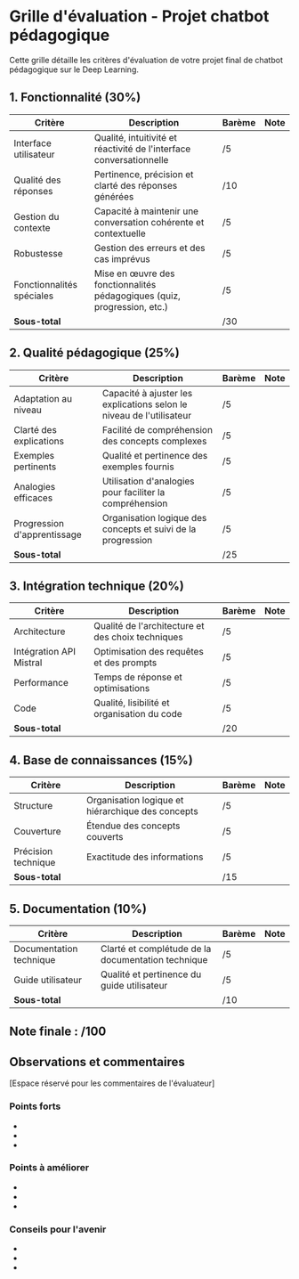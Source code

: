 # Grille d'évaluation - Projet chatbot pédagogique

Cette grille détaille les critères d'évaluation de votre projet final de chatbot pédagogique sur le Deep Learning.

## 1. Fonctionnalité (30%)

| Critère | Description | Barème | Note |
|---------|-------------|--------|------|
| Interface utilisateur | Qualité, intuitivité et réactivité de l'interface conversationnelle | /5 | |
| Qualité des réponses | Pertinence, précision et clarté des réponses générées | /10 | |
| Gestion du contexte | Capacité à maintenir une conversation cohérente et contextuelle | /5 | |
| Robustesse | Gestion des erreurs et des cas imprévus | /5 | |
| Fonctionnalités spéciales | Mise en œuvre des fonctionnalités pédagogiques (quiz, progression, etc.) | /5 | |
| **Sous-total** | | /30 | |

## 2. Qualité pédagogique (25%)

| Critère | Description | Barème | Note |
|---------|-------------|--------|------|
| Adaptation au niveau | Capacité à ajuster les explications selon le niveau de l'utilisateur | /5 | |
| Clarté des explications | Facilité de compréhension des concepts complexes | /5 | |
| Exemples pertinents | Qualité et pertinence des exemples fournis | /5 | |
| Analogies efficaces | Utilisation d'analogies pour faciliter la compréhension | /5 | |
| Progression d'apprentissage | Organisation logique des concepts et suivi de la progression | /5 | |
| **Sous-total** | | /25 | |

## 3. Intégration technique (20%)

| Critère | Description | Barème | Note |
|---------|-------------|--------|------|
| Architecture | Qualité de l'architecture et des choix techniques | /5 | |
| Intégration API Mistral | Optimisation des requêtes et des prompts | /5 | |
| Performance | Temps de réponse et optimisations | /5 | |
| Code | Qualité, lisibilité et organisation du code | /5 | |
| **Sous-total** | | /20 | |

## 4. Base de connaissances (15%)

| Critère | Description | Barème | Note |
|---------|-------------|--------|------|
| Structure | Organisation logique et hiérarchique des concepts | /5 | |
| Couverture | Étendue des concepts couverts | /5 | |
| Précision technique | Exactitude des informations | /5 | |
| **Sous-total** | | /15 | |

## 5. Documentation (10%)

| Critère | Description | Barème | Note |
|---------|-------------|--------|------|
| Documentation technique | Clarté et complétude de la documentation technique | /5 | |
| Guide utilisateur | Qualité et pertinence du guide utilisateur | /5 | |
| **Sous-total** | | /10 | |

## Note finale : /100

## Observations et commentaires

[Espace réservé pour les commentaires de l'évaluateur]

### Points forts

- 
- 
- 

### Points à améliorer

- 
- 
- 

### Conseils pour l'avenir

- 
- 
-